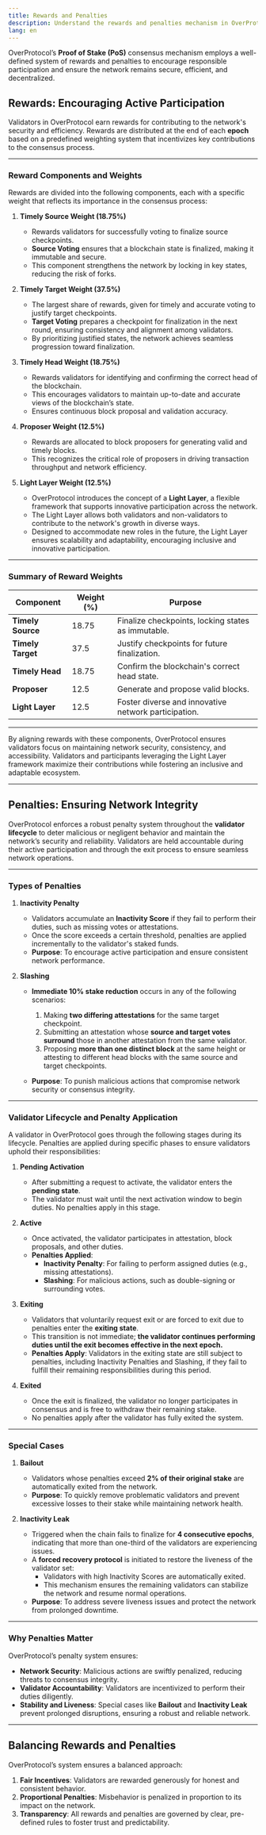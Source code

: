 ```yaml
---
title: Rewards and Penalties
description: Understand the rewards and penalties mechanism in OverProtocol's PoS system, designed to incentivize honest participation and ensure network stability.
lang: en
---
```


OverProtocol’s **Proof of Stake (PoS)** consensus mechanism employs a well-defined system of rewards and penalties to encourage responsible participation and ensure the network remains secure, efficient, and decentralized.

## Rewards: Encouraging Active Participation

Validators in OverProtocol earn rewards for contributing to the network's security and efficiency. Rewards are distributed at the end of each **epoch** based on a predefined weighting system that incentivizes key contributions to the consensus process.

---

### Reward Components and Weights

Rewards are divided into the following components, each with a specific weight that reflects its importance in the consensus process:

1. **Timely Source Weight (18.75%)**
    - Rewards validators for successfully voting to finalize source checkpoints.
    - **Source Voting** ensures that a blockchain state is finalized, making it immutable and secure.
    - This component strengthens the network by locking in key states, reducing the risk of forks.

2. **Timely Target Weight (37.5%)**
    - The largest share of rewards, given for timely and accurate voting to justify target checkpoints.
    - **Target Voting** prepares a checkpoint for finalization in the next round, ensuring consistency and alignment among validators.
    - By prioritizing justified states, the network achieves seamless progression toward finalization.

3. **Timely Head Weight (18.75%)**
    - Rewards validators for identifying and confirming the correct head of the blockchain.
    - This encourages validators to maintain up-to-date and accurate views of the blockchain’s state.
    - Ensures continuous block proposal and validation accuracy.

4. **Proposer Weight (12.5%)**
    - Rewards are allocated to block proposers for generating valid and timely blocks.
    - This recognizes the critical role of proposers in driving transaction throughput and network efficiency.

5. **Light Layer Weight (12.5%)**
    - OverProtocol introduces the concept of a **Light Layer**, a flexible framework that supports innovative participation across the network.
    - The Light Layer allows both validators and non-validators to contribute to the network's growth in diverse ways.
    - Designed to accommodate new roles in the future, the Light Layer ensures scalability and adaptability, encouraging inclusive and innovative participation.

---

### Summary of Reward Weights

| **Component**         | **Weight (%)** | **Purpose**                                         |
|------------------------|----------------|-----------------------------------------------------|
| **Timely Source**      | 18.75             | Finalize checkpoints, locking states as immutable. |
| **Timely Target**      | 37.5             | Justify checkpoints for future finalization.       |
| **Timely Head**        | 18.75             | Confirm the blockchain's correct head state.       |
| **Proposer**           | 12.5              | Generate and propose valid blocks.                 |
| **Light Layer**        | 12.5              | Foster diverse and innovative network participation.|

---

By aligning rewards with these components, OverProtocol ensures validators focus on maintaining network security, consistency, and accessibility. Validators and participants leveraging the Light Layer framework maximize their contributions while fostering an inclusive and adaptable ecosystem.

---

## Penalties: Ensuring Network Integrity

OverProtocol enforces a robust penalty system throughout the **validator lifecycle** to deter malicious or negligent behavior and maintain the network’s security and reliability. Validators are held accountable during their active participation and through the exit process to ensure seamless network operations.

---

### Types of Penalties

1. **Inactivity Penalty**
    - Validators accumulate an **Inactivity Score** if they fail to perform their duties, such as missing votes or attestations.
    - Once the score exceeds a certain threshold, penalties are applied incrementally to the validator's staked funds.
    - **Purpose**: To encourage active participation and ensure consistent network performance.

2. **Slashing**
    - **Immediate 10% stake reduction** occurs in any of the following scenarios:

        1. Making **two differing attestations** for the same target checkpoint.
        2. Submitting an attestation whose **source and target votes surround** those in another attestation from the same validator.
        3. Proposing **more than one distinct block** at the same height or attesting to different head blocks with the same source and target checkpoints.
    - **Purpose**: To punish malicious actions that compromise network security or consensus integrity.

---

### Validator Lifecycle and Penalty Application

A validator in OverProtocol goes through the following stages during its lifecycle. Penalties are applied during specific phases to ensure validators uphold their responsibilities:

1. **Pending Activation**
    - After submitting a request to activate, the validator enters the **pending state**.
    - The validator must wait until the next activation window to begin duties. No penalties apply in this stage.

2. **Active**
    - Once activated, the validator participates in attestation, block proposals, and other duties.
    - **Penalties Applied**:
        - **Inactivity Penalty**: For failing to perform assigned duties (e.g., missing attestations).
        - **Slashing**: For malicious actions, such as double-signing or surrounding votes.

3. **Exiting**
    - Validators that voluntarily request exit or are forced to exit due to penalties enter the **exiting state**.
    - This transition is not immediate; **the validator continues performing duties until the exit becomes effective in the next epoch.**
    - **Penalties Apply**: Validators in the exiting state are still subject to penalties, including Inactivity Penalties and Slashing, if they fail to fulfill their remaining responsibilities during this period.

4. **Exited**
    - Once the exit is finalized, the validator no longer participates in consensus and is free to withdraw their remaining stake.
    - No penalties apply after the validator has fully exited the system.

---

### Special Cases

1. **Bailout**
   - Validators whose penalties exceed **2% of their original stake** are automatically exited from the network.
   - **Purpose**: To quickly remove problematic validators and prevent excessive losses to their stake while maintaining network health.

2. **Inactivity Leak**
   - Triggered when the chain fails to finalize for **4 consecutive epochs**, indicating that more than one-third of the validators are experiencing issues.
   - A **forced recovery protocol** is initiated to restore the liveness of the validator set:
     - Validators with high Inactivity Scores are automatically exited.
     - This mechanism ensures the remaining validators can stabilize the network and resume normal operations.
   - **Purpose**: To address severe liveness issues and protect the network from prolonged downtime.

---

### Why Penalties Matter

OverProtocol’s penalty system ensures:

- **Network Security**: Malicious actions are swiftly penalized, reducing threats to consensus integrity.
- **Validator Accountability**: Validators are incentivized to perform their duties diligently.
- **Stability and Liveness**: Special cases like **Bailout** and **Inactivity Leak** prevent prolonged disruptions, ensuring a robust and reliable network.

---

## Balancing Rewards and Penalties

OverProtocol’s system ensures a balanced approach:

1. **Fair Incentives**: Validators are rewarded generously for honest and consistent behavior.
2. **Proportional Penalties**: Misbehavior is penalized in proportion to its impact on the network.
3. **Transparency**: All rewards and penalties are governed by clear, pre-defined rules to foster trust and predictability.
